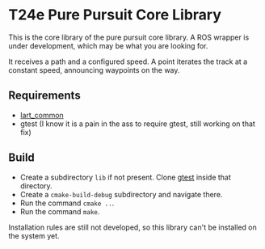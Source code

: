 # T24e Pure Pursuit Core Library

This is the core library of the pure pursuit core library. A ROS wrapper is under development, which may be
what you are looking for.

It receives a path and a configured speed. A point iterates the track at a constant speed,
announcing waypoints on the way.

## Requirements

- [lart_common](https://github.com/FSIPLEIRIA/lart_common.git)
- gtest (I know it is a pain in the ass to require gtest, still working on that fix)

## Build

- Create a subdirectory `lib` if not present. Clone [gtest](https://github.com/google/googletest) inside that directory.
- Create a `cmake-build-debug` subdirectory and navigate there.
- Run the command `cmake ..`.
- Run the command `make`.

Installation rules are still not developed, so this library can't be installed on the system yet.
